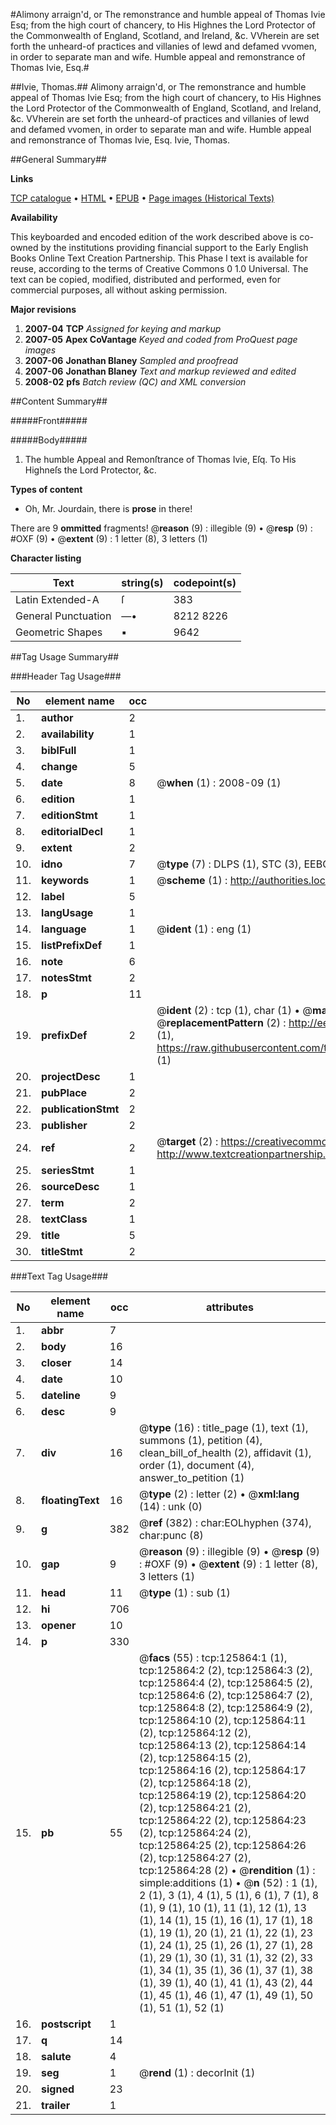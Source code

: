 #Alimony arraign'd, or The remonstrance and humble appeal of Thomas Ivie Esq; from the high court of chancery, to His Highnes the Lord Protector of the Commonwealth of England, Scotland, and Ireland, &c. VVherein are set forth the unheard-of practices and villanies of lewd and defamed vvomen, in order to separate man and wife. Humble appeal and remonstrance of Thomas Ivie, Esq.#

##Ivie, Thomas.##
Alimony arraign'd, or The remonstrance and humble appeal of Thomas Ivie Esq; from the high court of chancery, to His Highnes the Lord Protector of the Commonwealth of England, Scotland, and Ireland, &c. VVherein are set forth the unheard-of practices and villanies of lewd and defamed vvomen, in order to separate man and wife.
Humble appeal and remonstrance of Thomas Ivie, Esq.
Ivie, Thomas.

##General Summary##

**Links**

[TCP catalogue](http://www.ota.ox.ac.uk/tcp/)  • 
[HTML](http://tei.it.ox.ac.uk/tcp/Texts-HTML/free/A87/A87232.html)  • 
[EPUB](http://tei.it.ox.ac.uk/tcp/Texts-EPUB/free/A87/A87232.epub) • 
[Page images (Historical Texts)](https://data.historicaltexts.jisc.ac.uk/view?pubId=eebo-99873395e&pageId=eebo-99873395e-125864-1)

**Availability**

This keyboarded and encoded edition of the
	       work described above is co-owned by the institutions
	       providing financial support to the Early English Books
	       Online Text Creation Partnership. This Phase I text is
	       available for reuse, according to the terms of Creative
	       Commons 0 1.0 Universal. The text can be copied,
	       modified, distributed and performed, even for
	       commercial purposes, all without asking permission.

**Major revisions**

1. __2007-04__ __TCP__ *Assigned for keying and markup*
1. __2007-05__ __Apex CoVantage__ *Keyed and coded from ProQuest page images*
1. __2007-06__ __Jonathan Blaney__ *Sampled and proofread*
1. __2007-06__ __Jonathan Blaney__ *Text and markup reviewed and edited*
1. __2008-02__ __pfs__ *Batch review (QC) and XML conversion*

##Content Summary##

#####Front#####

#####Body#####

1. The humble Appeal and Remonſtrance of Thomas Ivie, Eſq. To His Highneſs the Lord Protector, &c.

**Types of content**

  * Oh, Mr. Jourdain, there is **prose** in there!

There are 9 **ommitted** fragments! 
 @__reason__ (9) : illegible (9)  •  @__resp__ (9) : #OXF (9)  •  @__extent__ (9) : 1 letter (8), 3 letters (1)

**Character listing**


|Text|string(s)|codepoint(s)|
|---|---|---|
|Latin Extended-A|ſ|383|
|General Punctuation|—•|8212 8226|
|Geometric Shapes|▪|9642|

##Tag Usage Summary##

###Header Tag Usage###

|No|element name|occ|attributes|
|---|---|---|---|
|1.|__author__|2||
|2.|__availability__|1||
|3.|__biblFull__|1||
|4.|__change__|5||
|5.|__date__|8| @__when__ (1) : 2008-09 (1)|
|6.|__edition__|1||
|7.|__editionStmt__|1||
|8.|__editorialDecl__|1||
|9.|__extent__|2||
|10.|__idno__|7| @__type__ (7) : DLPS (1), STC (3), EEBO-CITATION (1), PROQUEST (1), VID (1)|
|11.|__keywords__|1| @__scheme__ (1) : http://authorities.loc.gov/ (1)|
|12.|__label__|5||
|13.|__langUsage__|1||
|14.|__language__|1| @__ident__ (1) : eng (1)|
|15.|__listPrefixDef__|1||
|16.|__note__|6||
|17.|__notesStmt__|2||
|18.|__p__|11||
|19.|__prefixDef__|2| @__ident__ (2) : tcp (1), char (1)  •  @__matchPattern__ (2) : ([0-9\-]+):([0-9IVX]+) (1), (.+) (1)  •  @__replacementPattern__ (2) : http://eebo.chadwyck.com/downloadtiff?vid=$1&page=$2 (1), https://raw.githubusercontent.com/textcreationpartnership/Texts/master/tcpchars.xml#$1 (1)|
|20.|__projectDesc__|1||
|21.|__pubPlace__|2||
|22.|__publicationStmt__|2||
|23.|__publisher__|2||
|24.|__ref__|2| @__target__ (2) : https://creativecommons.org/publicdomain/zero/1.0/ (1), http://www.textcreationpartnership.org/docs/. (1)|
|25.|__seriesStmt__|1||
|26.|__sourceDesc__|1||
|27.|__term__|2||
|28.|__textClass__|1||
|29.|__title__|5||
|30.|__titleStmt__|2||


###Text Tag Usage###

|No|element name|occ|attributes|
|---|---|---|---|
|1.|__abbr__|7||
|2.|__body__|16||
|3.|__closer__|14||
|4.|__date__|10||
|5.|__dateline__|9||
|6.|__desc__|9||
|7.|__div__|16| @__type__ (16) : title_page (1), text (1), summons (1), petition (4), clean_bill_of_health (2), affidavit (1), order (1), document (4), answer_to_petition (1)|
|8.|__floatingText__|16| @__type__ (2) : letter (2)  •  @__xml:lang__ (14) : unk (0)|
|9.|__g__|382| @__ref__ (382) : char:EOLhyphen (374), char:punc (8)|
|10.|__gap__|9| @__reason__ (9) : illegible (9)  •  @__resp__ (9) : #OXF (9)  •  @__extent__ (9) : 1 letter (8), 3 letters (1)|
|11.|__head__|11| @__type__ (1) : sub (1)|
|12.|__hi__|706||
|13.|__opener__|10||
|14.|__p__|330||
|15.|__pb__|55| @__facs__ (55) : tcp:125864:1 (1), tcp:125864:2 (2), tcp:125864:3 (2), tcp:125864:4 (2), tcp:125864:5 (2), tcp:125864:6 (2), tcp:125864:7 (2), tcp:125864:8 (2), tcp:125864:9 (2), tcp:125864:10 (2), tcp:125864:11 (2), tcp:125864:12 (2), tcp:125864:13 (2), tcp:125864:14 (2), tcp:125864:15 (2), tcp:125864:16 (2), tcp:125864:17 (2), tcp:125864:18 (2), tcp:125864:19 (2), tcp:125864:20 (2), tcp:125864:21 (2), tcp:125864:22 (2), tcp:125864:23 (2), tcp:125864:24 (2), tcp:125864:25 (2), tcp:125864:26 (2), tcp:125864:27 (2), tcp:125864:28 (2)  •  @__rendition__ (1) : simple:additions (1)  •  @__n__ (52) : 1 (1), 2 (1), 3 (1), 4 (1), 5 (1), 6 (1), 7 (1), 8 (1), 9 (1), 10 (1), 11 (1), 12 (1), 13 (1), 14 (1), 15 (1), 16 (1), 17 (1), 18 (1), 19 (1), 20 (1), 21 (1), 22 (1), 23 (1), 24 (1), 25 (1), 26 (1), 27 (1), 28 (1), 29 (1), 30 (1), 31 (1), 32 (2), 33 (1), 34 (1), 35 (1), 36 (1), 37 (1), 38 (1), 39 (1), 40 (1), 41 (1), 43 (2), 44 (1), 45 (1), 46 (1), 47 (1), 49 (1), 50 (1), 51 (1), 52 (1)|
|16.|__postscript__|1||
|17.|__q__|14||
|18.|__salute__|4||
|19.|__seg__|1| @__rend__ (1) : decorInit (1)|
|20.|__signed__|23||
|21.|__trailer__|1||
